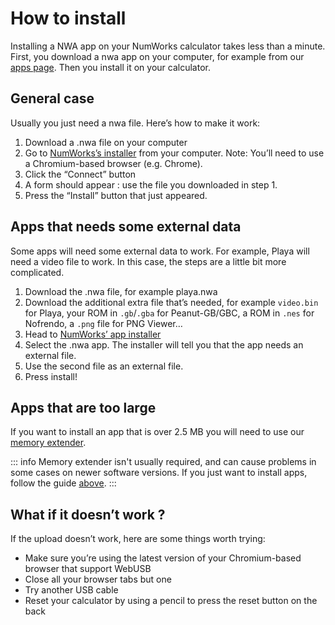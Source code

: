 # How to install

Installing a NWA app on your NumWorks calculator takes less than a minute.
First, you download a nwa app on your computer, for example from our
[apps page](../apps/). Then you install it on your calculator.

## General case

Usually you just need a nwa file. Here’s how to make it work:

1. Download a .nwa file on your computer
2. Go to [NumWorks’s installer](https://my.numworks.com/apps) from your
   computer. Note: You’ll need to use a Chromium-based browser (e.g. Chrome).
3. Click the “Connect” button
4. A form should appear : use the file you downloaded in step 1.
5. Press the “Install” button that just appeared.

## Apps that needs some external data

Some apps will need some external data to work. For example, Playa will need a
video file to work. In this case, the steps are a little bit more complicated.

1. Download the .nwa file, for example playa.nwa
2. Download the additional extra file that’s needed, for example `video.bin` for
   Playa, your ROM in `.gb`/`.gba` for Peanut-GB/GBC, a ROM in `.nes` for
   Nofrendo, a `.png` file for PNG Viewer…
3. Head to [NumWorks’ app installer](https://my.numworks.com/apps)
4. Select the .nwa app. The installer will tell you that the app needs an
   external file.
5. Use the second file as an external file.
6. Press install!

## Apps that are too large

If you want to install an app that is over 2.5 MB you will need to use our
[memory extender](./enlarge-your-memory.md).

::: info
Memory extender isn't usually required, and can cause problems in some cases on
newer software versions. If you just want to install apps, follow the guide
[above](#general-case).
:::

## What if it doesn’t work ?

If the upload doesn’t work, here are some things worth trying:

- Make sure you’re using the latest version of your Chromium-based browser that
  support WebUSB
- Close all your browser tabs but one
- Try another USB cable
- Reset your calculator by using a pencil to press the reset button on the back
